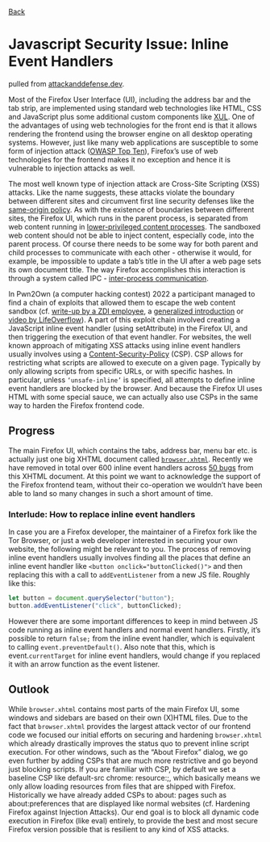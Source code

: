 [Back](./README.md)

# Javascript Security Issue: Inline Event Handlers

pulled from [attackanddefense.dev](https://attackanddefense.dev/2025/04/09/hardening-the-firefox-frontend-with-content-security-policies.html). 

Most of the Firefox User Interface (UI), including the address bar and the tab strip, are implemented using standard web technologies like HTML, CSS and JavaScript plus some additional custom components like [XUL](https://firefox-source-docs.mozilla.org/browser/components/storybook/docs/README.xul-and-html.stories.html). One of the advantages of using web technologies for the front end is that it allows rendering the frontend using the browser engine on all desktop operating systems. However, just like many web applications are susceptible to some form of injection attack ([OWASP Top Ten](https://owasp.org/www-project-top-ten/)), Firefox’s use of web technologies for the frontend makes it no exception and hence it is vulnerable to injection attacks as well.

The most well known type of injection attack are Cross-Site Scripting (XSS) attacks. Like the name suggests, these attacks violate the boundary between different sites and circumvent first line security defenses like the [same-origin policy](https://developer.mozilla.org/en-US/docs/Web/Security/Same-origin_policy). As with the existence of boundaries between different sites, the Firefox UI, which runs in the parent process, is separated from web content running in [lower-privileged content processes](https://hacks.mozilla.org/2021/05/introducing-firefox-new-site-isolation-security-architecture/). The sandboxed web content should not be able to inject content, especially code, into the parent process. Of course there needs to be some way for both parent and child processes to communicate with each other - otherwise it would, for example, be impossible to update a tab’s title in the UI after a web page sets its own document title. The way Firefox accomplishes this interaction is through a system called IPC - [inter-process communication](https://attackanddefense.dev/bug-bounty/firefox-internals/hack-and-tell/2021/04/27/examining-javascript-inter-process-communication-in-firefox.html).

In Pwn2Own (a computer hacking contest) 2022 a participant managed to find a chain of exploits that allowed them to escape the web content sandbox (cf. [write-up by a ZDI employee](https://www.zerodayinitiative.com/blog/2022/8/23/but-you-told-me-you-were-safe-attacking-the-mozilla-firefox-renderer-part-2), a [generalized introduction](https://attackanddefense.dev/bug-bounty/firefox-internals/hack-and-tell/2021/04/27/examining-javascript-inter-process-communication-in-firefox.html) or [video by LifeOverflow](https://www.youtube.com/watch?v=StQ_6juJlZY&t=0s)). A part of this exploit chain involved creating a JavaScript inline event handler (using setAttribute) in the Firefox UI, and then triggering the execution of that event handler. For websites, the well known approach of mitigating XSS attacks using inline event handlers usually involves using a [Content-Security-Policy](https://developer.mozilla.org/en-US/docs/Web/HTTP/Guides/CSP) (CSP). CSP allows for restricting what scripts are allowed to execute on a given page. Typically by only allowing scripts from specific URLs, or with specific hashes. In particular, unless `‘unsafe-inline’` is specified, all attempts to define inline event handlers are blocked by the browser. And because the Firefox UI uses HTML with some special sauce, we can actually also use CSPs in the same way to harden the Firefox frontend code.

## Progress

The main Firefox UI, which contains the tabs, address bar, menu bar etc. is actually just one big XHTML document called [`browser.xhtml`](https://searchfox.org/mozilla-central/source/browser/base/content/`browser.xhtml`). Recently we have removed in total over 600 inline event handlers across [50 bugs](https://bugzilla.mozilla.org/show_bug.cgi?id=1890547) from this XHTML document. At this point we want to acknowledge the support of the Firefox frontend team, without their co-operation we wouldn’t have been able to land so many changes in such a short amount of time.

### Interlude: How to replace inline event handlers

In case you are a Firefox developer, the maintainer of a Firefox fork like the Tor Browser, or just a web developer interested in securing your own website, the following might be relevant to you. The process of removing inline event handlers usually involves finding all the places that define an inline event handler like `<button onclick="buttonClicked()">` and then replacing this with a call to `addEventListener` from a new JS file. Roughly like this:

```js
let button = document.querySelector("button");
button.addEventListener("click", buttonClicked);
```

However there are some important differences to keep in mind between JS code running as inline event handlers and normal event handlers. Firstly, it’s possible to return `false;` from the inline event handler, which is equivalent to calling `event.preventDefault()`. Also note that this, which is event.`currentTarget` for inline event handlers, would change if you replaced it with an arrow function as the event listener.

## Outlook

While ``browser.xhtml`` contains most parts of the main Firefox UI, some windows and sidebars are based on their own (X)HTML files. Due to the fact that `browser.xhtml` provides the largest attack vector of our frontend code we focused our initial efforts on securing and hardening `browser.xhtml` which already drastically improves the status quo to prevent inline script execution. For other windows, such as the “About Firefox” dialog, we go even further by adding CSPs that are much more restrictive and go beyond just blocking scripts. If you are familiar with CSP, by default we set a baseline CSP like default-src chrome: resource:;, which basically means we only allow loading resources from files that are shipped with Firefox. Historically we have already added CSPs to about: pages such as about:preferences that are displayed like normal websites (cf. Hardening Firefox against Injection Attacks). Our end goal is to block all dynamic code execution in Firefox (like eval) entirely, to provide the best and most secure Firefox version possible that is resilient to any kind of XSS attacks.